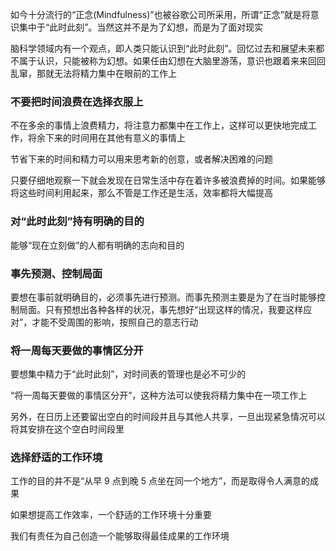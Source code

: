 如今十分流行的“正念(Mindfulness)”也被谷歌公司所采用，所谓“正念”就是将意识集中于“此时此刻”。当然这并不是为了幻想，而是为了面对现实

脑科学领域内有一个观点，即人类只能认识到“此时此刻”。回忆过去和展望未来都不属于认识，只能被称为幻想。如果任由幻想在大脑里游荡，意识也跟着来来回回乱窜，那就无法将精力集中在眼前的工作上

### 不要把时间浪费在选择衣服上

不在多余的事情上浪费精力，将注意力都集中在工作上，这样可以更快地完成工作，将余下来的时间用在其他有意义的事情上

节省下来的时间和精力可以用来思考新的创意，或者解决困难的问题

只要仔细地观察一下就会发现在日常生活中存在着许多被浪费掉的时间。如果能够将这些时间利用起来，那么不管是工作还是生活，效率都将大幅提高

### 对“此时此刻”持有明确的目的

能够“现在立刻做”的人都有明确的志向和目的

### 事先预测、控制局面

要想在事前就明确目的，必须事先进行预测。而事先预测主要是为了在当时能够控制局面。只有预想出各种各样的状况，事先想好“出现这样的情况，我要这样应对”，才能不受周围的影响，按照自己的意志行动

### 将一周每天要做的事情区分开

要想集中精力于“此时此刻”，对时间表的管理也是必不可少的

“将一周每天要做的事情区分开”，这种方法可以使我将精力集中在一项工作上

另外，在日历上还要留出空白的时间段并且与其他人共享，一旦出现紧急情况可以将其安排在这个空白时间段里

### 选择舒适的工作环境

工作的目的并不是“从早 9 点到晚 5 点坐在同一个地方”，而是取得令人满意的成果

如果想提高工作效率，一个舒适的工作环境十分重要

我们有责任为自己创造一个能够取得最佳成果的工作环境

